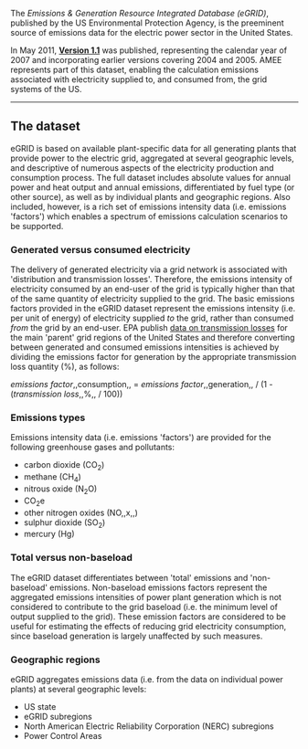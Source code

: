 The *Emissions & Generation Resource Integrated Database (eGRID)*,
published by the US Environmental Protection Agency, is the preeminent
source of emissions data for the electric power sector in the United
States.

In May 2011,
**[Version 1.1](http://www.epa.gov/cleanenergy/energy-resources/egrid/index.html)**
was published, representing the calendar year of 2007 and incorporating
earlier versions covering 2004 and 2005. AMEE represents part of this
dataset, enabling the calculation emissions associated with electricity
supplied to, and consumed from, the grid systems of the US.

-----

## The dataset

eGRID is based on available plant-specific data for all generating
plants that provide power to the electric grid, aggregated at several
geographic levels, and descriptive of numerous aspects of the
electricity production and consumption process. The full dataset
includes absolute values for annual power and heat output and annual
emissions, differentiated by fuel type (or other source), as well as by
individual plants and geographic regions. Also included, however, is a
rich set of emissions intensity data (i.e. emissions 'factors') which
enables a spectrum of emissions calculation scenarios to be supported.

### Generated versus consumed electricity

The delivery of generated electricity via a grid network is associated
with 'distribution and transmission losses'. Therefore, the emissions
intensity of electricity consumed by an end-user of the grid is
typically higher than that of the same quantity of electricity supplied
to the grid. The basic emissions factors provided in the eGRID dataset
represent the emissions intensity (i.e. per unit of energy) of
electricity supplied *to* the grid, rather than consumed *from* the grid
by an end-user. EPA publish [data on transmission
losses](EPA_eGRID_transmission_losses) for the main 'parent' grid
regions of the United States and therefore converting between generated
and consumed emissions intensities is achieved by dividing the emissions
factor for generation by the appropriate transmission loss quantity (%),
as follows:

*emissions factor*,,consumption,, = *emissions factor*,,generation,, /
(1 - (*transmission loss*,,%,, / 100))

### Emissions types

Emissions intensity data (i.e. emissions 'factors') are provided for the
following greenhouse gases and pollutants:

  - carbon dioxide (CO<sub>2</sub>)
  - methane (CH<sub>4</sub>)
  - nitrous oxide (N<sub>2</sub>O)
  - CO<sub>2</sub>e
  - other nitrogen oxides (NO,,x,,)
  - sulphur dioxide (SO<sub>2</sub>)
  - mercury (Hg)

### Total versus non-baseload

The eGRID dataset differentiates between 'total' emissions and
'non-baseload' emissions. Non-baseload emissions factors represent the
aggregated emissions intensities of power plant generation which is not
considered to contribute to the grid baseload (i.e. the minimum level of
output supplied to the grid). These emission factors are considered to
be useful for estimating the effects of reducing grid electricity
consumption, since baseload generation is largely unaffected by such
measures.

### Geographic regions

eGRID aggregates emissions data (i.e. from the data on individual power
plants) at several geographic levels:

  - US state
  - eGRID subregions
  - North American Electric Reliability Corporation (NERC) subregions
  - Power Control Areas
